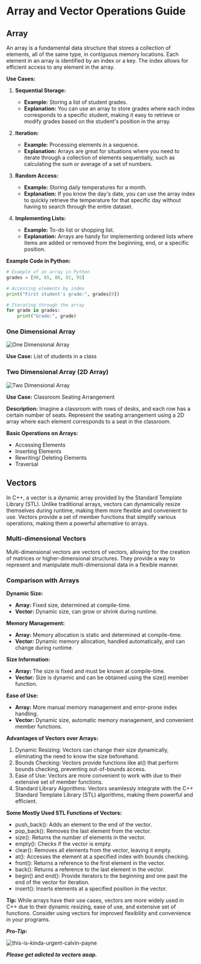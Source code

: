 # Array and Vector Operations Guide

## Array
An array is a fundamental data structure that stores a collection of elements, all of the same type, in contiguous memory locations. Each element in an array is identified by an index or a key. The index allows for efficient access to any element in the array.

**Use Cases:**

1. **Sequential Storage:**
   - **Example:** Storing a list of student grades.
   - **Explanation:** You can use an array to store grades where each index corresponds to a specific student, making it easy to retrieve or modify grades based on the student's position in the array.

2. **Iteration:**
   - **Example:** Processing elements in a sequence.
   - **Explanation:** Arrays are great for situations where you need to iterate through a collection of elements sequentially, such as calculating the sum or average of a set of numbers.

3. **Random Access:**
   - **Example:** Storing daily temperatures for a month.
   - **Explanation:** If you know the day's date, you can use the array index to quickly retrieve the temperature for that specific day without having to search through the entire dataset.

4. **Implementing Lists:**
   - **Example:** To-do list or shopping list.
   - **Explanation:** Arrays are handy for implementing ordered lists where items are added or removed from the beginning, end, or a specific position.

**Example Code in Python:**
```python
# Example of an array in Python
grades = [90, 85, 88, 92, 95]

# Accessing elements by index
print("First student's grade:", grades[0])

# Iterating through the array
for grade in grades:
    print("Grade:", grade)
```

### One Dimensional Array

![One Dimensional Array](https://www.boardinfinity.com/blog/content/images/2023/02/1D-Array-C.png)

**Use Case:** List of students in a class

### Two Dimensional Array (2D Array)

![Two Dimensional Array](https://media.geeksforgeeks.org/wp-content/uploads/3D-array.jpg)

**Use Case:** Classroom Seating Arrangement

**Description:** Imagine a classroom with rows of desks, and each row has a certain number of seats. Represent the seating arrangement using a 2D array where each element corresponds to a seat in the classroom.

**Basic Operations on Arrays:**
- Accessing Elements
- Inserting Elements
- Rewriting/ Deleting Elements
- Traversal

## Vectors

In C++, a vector is a dynamic array provided by the Standard Template Library (STL). Unlike traditional arrays, vectors can dynamically resize themselves during runtime, making them more flexible and convenient to use. Vectors provide a set of member functions that simplify various operations, making them a powerful alternative to arrays.

### Multi-dimensional Vectors

Multi-dimensional vectors are vectors of vectors, allowing for the creation of matrices or higher-dimensional structures. They provide a way to represent and manipulate multi-dimensional data in a flexible manner.

### Comparison with Arrays

**Dynamic Size:**
- **Array:** Fixed size, determined at compile-time.
- **Vector:** Dynamic size, can grow or shrink during runtime.

**Memory Management:**
- **Array:** Memory allocation is static and determined at compile-time.
- **Vector:** Dynamic memory allocation, handled automatically, and can change during runtime.

**Size Information:**
- **Array:** The size is fixed and must be known at compile-time.
- **Vector:** Size is dynamic and can be obtained using the size() member function.

**Ease of Use:**
- **Array:** More manual memory management and error-prone index handling.
- **Vector:** Dynamic size, automatic memory management, and convenient member functions.

**Advantages of Vectors over Arrays:**
1. Dynamic Resizing: Vectors can change their size dynamically, eliminating the need to know the size beforehand.
2. Bounds Checking: Vectors provide functions like at() that perform bounds checking, preventing out-of-bounds access.
3. Ease of Use: Vectors are more convenient to work with due to their extensive set of member functions.
4. Standard Library Algorithms: Vectors seamlessly integrate with the C++ Standard Template Library (STL) algorithms, making them powerful and efficient.

**Some Mostly Used STL Functions of Vectors:**
- push_back(): Adds an element to the end of the vector.
- pop_back(): Removes the last element from the vector.
- size(): Returns the number of elements in the vector.
- empty(): Checks if the vector is empty.
- clear(): Removes all elements from the vector, leaving it empty.
- at(): Accesses the element at a specified index with bounds checking.
- front(): Returns a reference to the first element in the vector.
- back(): Returns a reference to the last element in the vector.
- begin() and end(): Provide iterators to the beginning and one past the end of the vector for iteration.
- insert(): Inserts elements at a specified position in the vector.

**Tip:** While arrays have their use cases, vectors are more widely used in C++ due to their dynamic resizing, ease of use, and extensive set of functions. Consider using vectors for improved flexibility and convenience in your programs.

***Pro-Tip:***


![this-is-kinda-urgent-calvin-payne](https://github.com/Pranjal91000/COPSDSA-Digest/assets/95901436/86faf126-9a0d-4b6b-8e41-f6a27a8988dc)


***Please get adicted to vectors asap.***
